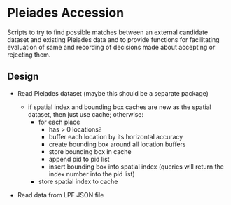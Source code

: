 # Pleiades Accession

Scripts to try to find possible matches between an external candidate dataset and existing Pleiades data and
to provide functions for facilitating evaluation of same and recording of decisions made about accepting or
rejecting them.

## Design

- Read Pleiades dataset (maybe this should be a separate package)
    - if spatial index and bounding box caches are new as the spatial dataset, then just use cache; otherwise:
        - for each place
            - has > 0 locations?
            - buffer each location by its horizontal accuracy
            - create bounding box around all location buffers
            - store bounding box in cache
            - append pid to pid list
            - insert bounding box into spatial index (queries will return the index number into the pid list)
        - store spatial index to cache

- Read data from LPF JSON file

